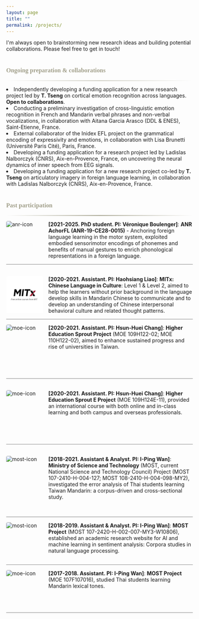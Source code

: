 ```yaml
---
layout: page
title: ""
permalink: /projects/
---
```


<style>
.news-with-pics {
  display: flex;
  align-items: flex-start;
  gap: 1em;
  margin-bottom: 1em;
}

.news-with-pics img {
  width: 100px;
  height: 100px;
  object-fit: cover;
  border-radius: 4px;
  flex-shrink: 0;
}

.news-with-pics div {
  flex: 1;
}

.gradient-divider {
  border: none;
  height: 1.5px;
  background: linear-gradient(to right, transparent, #A19F8A, transparent);
  margin: 6px 0 2;
}

h3 {
  color: #A19F8A;
  font-family: 'Constantia', serif;
}
</style>

I'm always open to brainstorming new research ideas and building potential collaborations. Please feel free to get in touch!
<br><br>
### Ongoing preparation & collaborations
<hr class="gradient-divider" />

<li>Independently developing a funding application for a new research project led by <B>T. Tseng</B> on cortical emotion recognition across languages. <B>Open to collaborations</B>.</li>
<li>Conducting a preliminary investigation of cross-linguistic emotion recognition in French and Mandarin verbal phrases and non-verbal vocalizations, in collaboration with <a href="http://www.ddl.cnrs.fr/Annuaires/Index.asp?Langue=FR&Page=Aitana%20GARCIA%20ARASCO" style="text-decoration:none;">Aitana Garcia Arasco</a> (DDL & ENES), Saint-Etienne, France.</li>
<li>External collaborator of the Inidex EFL project on the grammatical encoding of expressivity and emotions, in collaboration with <a href="http://www.llf.cnrs.fr/fr/Gens/Brunetti" style="text-decoration:none;">Lisa Brunetti</a> (Université Paris Cité), Paris, France.</li>
<li>Developing a funding application for a research project led by <a href="https://lnalborczyk.github.io/" style="text-decoration:none;">Ladislas Nalborczyk</a> (CNRS), Aix-en-Provence, France, on uncovering the neural dynamics of inner speech from EEG signals.</li>
<li>Developing a funding application for a new research project co-led by <B>T. Tseng</B> on articulatory imagery in foreign language learning, in collaboration with <a href="https://lnalborczyk.github.io/" style="text-decoration:none;">Ladislas Nalborczyk</a> (CNRS), Aix-en-Provence, France.</li>
<br>

### Past participation
<hr class="gradient-divider" />


<div class="news-with-pics">
  <img src="/assets/img/anr-icon.jpg" alt="anr-icon">
  <div><b>[2021-2025. PhD student. PI: <a href="https://anr.fr/Project-ANR-19-CE28-0015" style="text-decoration:none;">Véronique Boulenger</a>]</b>: <b>ANR AchorFL (<a href="https://languages.mit.edu/people/haohsiang-liao/" style="text-decoration:none;">ANR-19-CE28-0015</a>)</b> - Anchoring foreign language learning in the motor system, exploited embodied sensorimotor encodings of phonemes and benefits of manual gestures to enrich phonological representations in a foreign language.
  </div>
</div>

<hr style="height:1px;border-width:0;color:gray;background-color:gray">
<br>
<div class="news-with-pics">
  <img src="/assets/img/mitx-icon.jpg" alt="mitx-icon">
  <div><b>[2020-2021. Assistant. PI: <a href="https://languages.mit.edu/people/haohsiang-liao/" style="text-decoration:none;">Haohsiang Liao</a>]</b>: <b>MITx: Chinese Language in Culture</b>: <a href="https://www.edx.org/learn/language/massachusetts-institute-of-technology-chinese-language-in-culture-level-1" style="text-decoration:none;">Level 1</a> & <a href="https://www.edx.org/learn/language/massachusetts-institute-of-technology-chinese-language-in-culture-level-2" style="text-decoration:none;">Level 2</a>, aimed to help the learners without prior background in the language develop skills in Mandarin Chinese to communicate and to develop an understanding of Chinese interpersonal behavioral culture and related thought patterns.
  </div>
</div>
<hr style="height:1px;border-width:0;color:gray;background-color:gray">
<div class="scroll-window">
  <div class="news-with-pics">
    <img src="/assets/img/moe-icon.jpg" alt="moe-icon">
    <div><b>[2020-2021. Assistant. PI: <a href="https://tcsl.nccu.edu.tw/PageStaffing/Detail?fid=4056&id=5218" style="text-decoration:none;">Hsun-Huei Chang</a>]</b>: <a href="https://sprout.moe.edu.tw/zh-tw/main.aspx?rn=-8898" style="text-decoration:none;"><b>Higher Education Sprout Project</b> (MOE 109H122-02; MOE 110H122-02)</a>, aimed to enhance sustained progress and rise of universities in Taiwan.
    </div>
  </div>
</div>
<br>
<hr style="height:1px;border-width:0;color:gray;background-color:gray">
<br>
<div class="scroll-window">
  <div class="news-with-pics">
    <img src="/assets/img/moe-icon.jpg" alt="moe-icon">
    <div><b>[2020-2021. Assistant. PI: <a href="https://tcsl.nccu.edu.tw/PageStaffing/Detail?fid=4056&id=5218" style="text-decoration:none;">Hsun-Huei Chang</a>]</b>: <a href="https://sprout.moe.edu.tw/zh-tw/main.aspx?rn=-8898" style="text-decoration:none;"><b>Higher Education Sprout E Project</b> (MOE 109H124E-11)</a>, provided an international course with both online and in-class learning and both campus and overseas professionals.
    </div>
  </div>
</div>
<br>
<hr style="height:1px;border-width:0;color:gray;background-color:gray">
<br>
<div class="news-with-pics">
  <img src="/assets/img/most-icon.jpg" alt="most-icon">
  <div><b>[2018-2021. Assistant & Analyst. PI: <a href="https://ling.nccu.edu.tw/PageStaffing/Detail?fid=5959&id=1894" style="text-decoration:none;">I-Ping Wan</a>]</b>: <a href="https://www.nstc.gov.tw/?l=en" style="text-decoration:none;"><b>Ministry of Science and Technology</b> (MOST, current National Science and Technology Council) Project (MOST 107-2410-H-004-127; MOST 108-2410-H-004-098-MY2)</a>, investigated the error analysis of Thai students learning Taiwan Mandarin: a corpus-driven and cross-sectional study.
  </div>
</div>
<br>
<hr style="height:1px;border-width:0;color:gray;background-color:gray">
<div class="news-with-pics">
  <img src="/assets/img/most-icon.jpg" alt="most-icon">
  <div><b>[2018-2019. Assistant & Analyst. PI: <a href="https://ling.nccu.edu.tw/PageStaffing/Detail?fid=5959&id=1894" style="text-decoration:none;">I-Ping Wan</a>]</b>: <a href="https://www.nstc.gov.tw/?l=en" style="text-decoration:none;"><b>MOST Project</b> (MOST 107-2420-H-002-007-MY3-W10806)</a>, established an academic research website for AI and machine learning in sentiment analysis: Corpora studies in natural language processing.
  </div>
</div>
<hr style="height:1px;border-width:0;color:gray;background-color:gray">
<div class="news-with-pics">
  <img src="/assets/img/moe-icon.jpg" alt="moe-icon">
  <div><b>[2017-2018. Assistant. PI: <a href="https://ling.nccu.edu.tw/PageStaffing/Detail?fid=5959&id=1894" style="text-decoration:none;">I-Ping Wan</a>]</b>: <a href="https://www.nstc.gov.tw/?l=en" style="text-decoration:none;"><b>MOST Project</b> (MOE 107F107016)</a>, studied Thai students learning Mandarin lexical tones.
  </div>
</div>
<hr style="height:1px;border-width:0;color:gray;background-color:gray">
<br>
